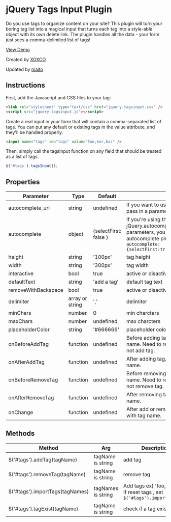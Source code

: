 # jQuery Tags Input Plugin

Do you use tags to organize content on your site?
This plugin will turn your boring tag list into a
magical input that turns each tag into a style-able
object with its own delete link. The plugin handles
all the data - your form just sees a comma-delimited
list of tags!

[View Demo](http://xoxco.com/projects/code/tagsinput/)

Created by [XOXCO](http://xoxco.com)

Updated by [maito](https://twitter.com/maito)

## Instructions

First, add the Javascript and CSS files to your <head> tag:

```html
<link rel="stylesheet" type="text/css" href="jquery.tagsinput.css" />
<script src="jquery.tagsinput.js"></script>
```

Create a real input in your form that will contain a comma-separated list of
tags. You can put any default or existing tags in the value attribute, and
they'll be handled properly.

```html
<input name="tags" id="tags" value="foo,bar,baz" />
```

Then, simply call the tagsInput function on any field that should be treated as a list of tags.

```javascript
$('#tags').tagsInput();
```

## Properties


| Parameter | Type | Default | Description |
----|----|----|----
| autocomplete_url | string | undefined | If you want to use jQuery.autocomplete, you can pass in a parameter with the autocomplete url. |
| autocomplete | object | {selectFirst: false } | If you're using the bassistance jQuery.autocomplete, which takes extra parameters, you can also send in options to the autocomplete plugin, as described here. `autocomplete:{selectFirst:true,width:'100px',autoFill:true}` |
| height | string | '100px' | tag height |
| width | string | '300px' | tag width |
| interactive | bool | true | active or disactive to be interactive |
| defaultText | string | 'add a tag' | default tag text |
| removeWithBackspace | bool | true | active or disactive to remove tag with backspace |
| delimiter | array or string | ',' | delimiter |
| minChars | number | 0 | min charcters |
| maxChars | number | undefined | max charcters |
| placeholderColor | string | '#666666' | placeholder color |
| onBeforeAddTag | function | undefined | Before adding tag, called this function with tag name. Need to return true or false. If return false, not add tag. |
| onAfterAddTag | function | undefined | After adding tag, called this function with tag name. |
| onBeforeRemoveTag | function | undefined | Before removing tag, called this function with tag name. Need to return true or false. If return false, not remove tag. |
| onAfterRemoveTag | function | undefined | After removing tag, called this function with tag name. |
| onChange | function | undefined | After add or removing tag, called this function with tag name. |


## Methods


| Method | Arg | Description |
----|----|----
| $('#tags').addTag(tagName) | tagName is string | add tag |
| $('#tags').removeTag(tagName) | tagName is string | remove tag |
| $('#tags').importTags(tagNames) | tagNames is string | Add tags ex) 'foo,bar,baz'. If reset tags , set `$('#tags').importTags('')` |
| $('#tags').tagExist(tagName) | tagName is string | check if a tag exists |
